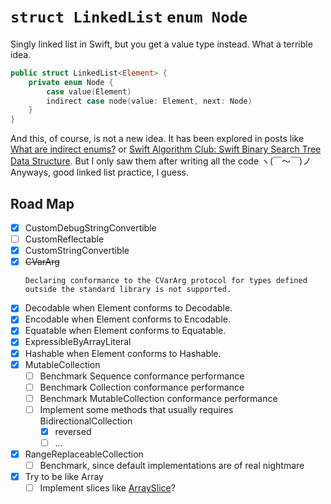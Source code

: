 # `struct LinkedList` `enum Node`

Singly linked list in Swift, but you get a value type instead. What a terrible idea.

```swift
public struct LinkedList<Element> {
    private enum Node {
        case value(Element)
        indirect case node(value: Element, next: Node)
    }
}
```

And this, of course, is not a new idea. It has been explored in posts like [What are indirect enums?](https://www.hackingwithswift.com/example-code/language/what-are-indirect-enums) or [Swift Algorithm Club: Swift Binary Search Tree Data Structure](https://www.raywenderlich.com/990-swift-algorithm-club-swift-binary-search-tree-data-structure#toc-anchor-011). But I only saw them after writing all the code ヽ(￣～￣)ノ Anyways, good linked list practice, I guess.

## Road Map

 - [x] CustomDebugStringConvertible
 - [ ] CustomReflectable
 - [x] CustomStringConvertible
 - [x] ~~CVarArg~~
    ```
    Declaring conformance to the CVarArg protocol for types defined outside the standard library is not supported.
    ```
 - [x] Decodable when Element conforms to Decodable.
 - [x] Encodable when Element conforms to Encodable.
 - [x] Equatable when Element conforms to Equatable.
 - [x] ExpressibleByArrayLiteral
 - [x] Hashable when Element conforms to Hashable.
 - [x] MutableCollection
    - [ ] Benchmark Sequence conformance performance
    - [ ] Benchmark Collection conformance performance
    - [ ] Benchmark MutableCollection conformance performance
    - [ ] Implement some methods that usually requires BidirectionalCollection
        - [x] reversed
        - [ ] ...
 - [x] RangeReplaceableCollection
     - [ ] Benchmark, since default implementations are of real nightmare
- [x] Try to be like Array
    - [ ] Implement slices like [ArraySlice](https://github.com/apple/swift/blob/master/stdlib/public/core/ArraySlice.swift)?
